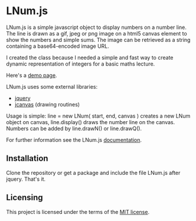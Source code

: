 # LNum.js

LNum.js is a simple javascript object to display numbers on
a number line. The line is drawn as a gif, jpeg or png image
on a html5 canvas element to show the numbers and simple
sums. The image can be retrieved as a string containing a
base64-encoded image URL.

I created the class because I needed a simple and fast way
to create dynamic representation of integers for a basic
maths lecture.

Here's a [demo page](https://marcusoettinger.github.io/LNum.js "Demo page").

LNum.js uses some external libraries:
  * [jquery](http://jquery.org)
  * [jcanvas](http://calebevans.me/projects/jcanvas/) (drawing routines)

Usage is simple: line = new LNum( start, end, canvas ) creates a new LNum object
on canvas, line.display() draws the number line on the canvas. Numbers can be
added by line.drawN() or line.drawQ().

For further information see the LNum.js [documentation](doc/index.html).

## Installation

Clone the repository or get a package and include the file LNum.js after
jquery. That's it.

## Licensing

This project is licensed under the terms of the 
[MIT license](LICENSE.md).


